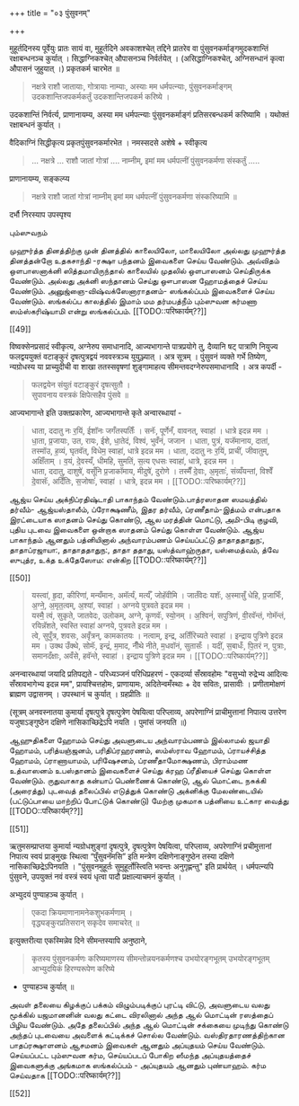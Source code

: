+++
title = "०३ पुंसुवनम्"

+++

मुहूर्तदिनस्य पूर्वेयुः प्रातः सायं वा, मुहूर्तदिने अवकाशश्चेत् तद्दिने प्रातरेव वा पुंसुवनकर्माङ्गमुदकशान्तिं रक्षाबन्धनञ्च कुर्यात् । सिद्धाग्निकश्चेत् औपासनञ्च निर्वर्तयेत् । (असिद्धाग्निकश्चेत्, अग्निसन्धानं कृत्वा औपासनं जुहुयात् ।) प्रकृतकर्म चारभेत ॥ 

> नक्षत्रे राशौ जातायाः, गोत्रायाः नाम्याः, अस्याः मम धर्मपत्न्याः, पुंसुवनकर्माङ्गम् उदकशान्तिजपकर्मकर्तुं उदकशान्तिजपकर्म करिष्ये । 

उदकशान्तिं निर्वर्त्य, प्राणानायम्य, अस्या मम धर्मपत्न्याः पुंसुवनकर्माङ्गं प्रतिसरबन्धकर्म करिष्यामि । यथोक्तं रक्षाबन्धनं कुर्यात् ।

वैदिकाग्निं सिद्धीकृत्य प्रकृतपुंसुवनकर्मारभेत । नमस्सदसे अशेषे + स्वीकृत्य 

> ... नक्षत्रे ... राशौ जातां गोत्रां .... नाम्नीम्, इमां मम धर्मपत्नीं पुंसुवनकर्मणा संस्कर्तुं ..... 

प्राणानायम्य, सङ्कल्प्य 

> नक्षत्रे राशौ जातां गोत्रां नाम्नीम् इमां मम धर्मपत्नीं पुंसुवनकर्मणा संस्करिष्यामि ॥ 

दर्भौ निरस्याप उपस्पृश्य

பும்ஸுவநம்

முஹுர்த்த தினத்திற்கு முன் தினத்தில் காலையிலோ, மாலையிலோ அல்லது முஹுர்த்த தினத்தன்றோ உதகசாந்தி -ரக்ஷா பந்தனம் இவைகளை செய்ய வேண்டும். அவ்விதம் ஒளபாஸனாக்னி ஸித்தமாயிருந்தால் காலையில் முதலில் ஒளபாஸனம் செய்திருக்க வேண்டும். அல்லது அக்னி ஸந்தானம் செய்து ஔபாஸன ஹோமத்தைச் செய்ய வேண்டும். அனுஜ்ஞை-விஷ்வக்ஸேனாராதனம்- ஸங்கல்ப்பம் இவைகளைச் செய்ய வேண்டும். ஸங்கல்ப்ப காலத்தில் இமாம் மம தர்மபத்நீம் பும்ஸுவன கர்மணா ஸம்ஸ்கரிஷ்யாமி என்று ஸங்கல்ப்பம். [[TODO::परिष्कार्यम्??]]

[[49]]

विष्वक्सेनप्रसादं स्वीकृत्य, अग्नेरुप समाधानादि, आज्यभागान्ते पात्रप्रयोगे तु, दैव्यानि षट् पात्राणि नियुज्य फलद्वययुक्तं वटाङ्कुरं दृषत्पुत्रद्वयं नववस्त्रञ्च युयुञ्ज्यात् । अत्र सूत्रम् । पुंसुवनं व्यक्ते गर्भे तिष्येण, न्यग्रोधस्य या प्राच्युदीची वा शाखा ततस्सवृषणां शुङ्गामाहत्य सीमन्तवदग्नेरुपसमाधानादि । अत्र कपर्दी -

> फलद्वयेन संयुतं वटाङ्कुरं दृषत्सुतौ ।  
सुपावनाय वस्त्रकं क्षिपेत्सहैव पुंसवे ॥

आज्यभागान्ते इति उक्तप्रकारेण, आज्यभागान्ते कृते अन्वारब्धायां - 

> धाता, ददातु नः र॒यिं, ईशॉनः जगँतस्पतिःँ । सनॅः, पूर्णेनँ, वावनत्, स्वाहा॑ । धात्रे इदन्न मम ।  
धा॒ता, प्र॒जायाः, उत, रायः, ईशे, धा॒तेदं, विश्वं, भुवँनं, जजान । धाता, पुत्रं, यजॅमानाय, दाता॑, तस्मॉउ, ह॒व्यं, घृतवॅत्, विधेम॒ स्वाहा॑, धात्रे इदन्न मम । धाता, ददातु नः र॒यिं, प्राचीं, जीवातुम्, अक्षिँताम् । व॒यं, दे॒वस्यँ, धीमहि, सुमतिं, स॒त्य एधसः स्वाहा॑, धात्रे, इदन्न मम ।  
धाता, ददातु, दाशुषे॑, वसूँनि प्र॒जाकॉमाय, मीदुषे॑, दुरोणे । तस्मैँ दे॒वाः, अ॒मृताःं॑, संव्यँयन्तां, विश्वेँ दे॒वासॅः, अदिँतिः, स॒जोषाःं॑, स्वाहा॑ । धात्रे, इदन्न मम । [[TODO::परिष्कार्यम्??]]

ஆஜ்ய செய்ய அக்நிப்ரதிஷ்டாதி பாகாந்தம் வேண்டும்.பாத்ரஸாதன ஸமயத்தில் தர்வீம்- ஆஜ்யஸ்தாலீம், ப்ரோக்ஷணீம், இதர தர்வீம், ப்ரணீதாம்-இத்மம் என்பதாக இரட்டையாக ஸாதனம் செய்து கொண்டு, ஆல மரத்தின் மொட்டு, அமி-பிடி குழவி, புதிய புடவை இவைகளை ஒன்றாக ஸாதனம் செய்து கொள்ள வேண்டும். ஆஜ்ய பாகாந்தம் ஆனதும் பத்னியினால் அந்வாரம்பணம் செய்யப்பட்டு தாதாததாதுந:, தாதாப்ரஜாயா:, தாதாததாதுந:, தாதா ததாது, யஸ்த்வாஹ்ருதா, யஸ்மைத்வம், த்வே ஸுபுத்ர, உக்த உக்தேஸோம: என்கிற [[TODO::परिष्कार्यम्??]]

[[50]]

> यस्त्वा॑, हृ॒दा, कीरिणा॑, मन्यँमानः, अमॅर्त्यं, मर्त्यँ, जोहॅवीमि । जातँवेदः यशॅः, अ॒स्मासुँ धेहि, प्र॒जाभिःँ, अ॒ग्ने॒, अ॒मृत॒त्वम्, अ॒श्यां, स्वाहा॑ । अग्नये पुत्रवते इदन्न मम ।  
यस्मै॒ त्वं, सुकृते, जातवेदः, उलोकम्, अग्ने, कृ॒णवॅः, स्यो॒नम् । अ॒श्विनं॑, सपुत्रिणं, वी॒रवॅन्तं, गोमॅन्तं, रयिन्नॅशते, स्वस्ति स्वाहा॑ अग्नये, पुत्रवते इदन्न मम ।  
त्वे, सुपुँत्र, शवसः, अवृँत्रन्, कामकातयः । नत्वाम्, इन्द्र, अतिँरिच्यते स्वाहा॑ । इन्द्राय पुत्रिणे इदन्न मम । उक्थ उँक्थे, सोमॅः, इन्द्रं॑, म॒माद, नीँथे नीते, म॒धवॉनं, सुतासँः । यदीं, स॒बाधःँ, पि॒तरं न, पुत्राः, समानदँक्षाः, अवँसे, हवॅन्ते, स्वाहा॑ । इन्द्राय पुत्रिणे इदन्न मम । [[TODO::परिष्कार्यम्??]]

अनन्वारब्धायां जयादि प्रतिपद्यते - परिध्यञ्जनं परिधिप्रहरणं - एकदर्व्या सँस्रावहोमः "वसुभ्यो रुद्रेभ्य आदित्यः सँस्रावभागेभ्य इदन्न मम", प्रायश्चित्तहोमः, प्राणायामः, अदितेन्वमँस्थाः + देव सवितः, प्रासावीः । प्रणीतामोक्षणं ब्राह्मण उद्वासनम् । उपस्थानं च कुर्यात् । ग्रहप्रीतिः ॥ 

(सूत्रम् अनवस्नातया कुमार्या दृषत्पुत्रे दृषत्पुत्रेण पेषयित्वा परिप्लाव्य, अपरेणाग्निं प्राचीमुत्तानां निपात्य उत्तरेण यजुषाऽङ्गुष्ठेन दक्षिणे नासिकाच्छिद्रेऽपि नयति । पुमांसं जनयति ॥)

ஆஹுதிகளை ஹோமம் செய்து அவளுடைய அந்வாரம்பணம் இல்லாமல் ஜயாதி ஹோமம், பரித்யஞ்ஜனம், பரிதிப்ரஹரணம், ஸம்ஸ்ராவ ஹோமம், ப்ராயச்சித்த ஹோமம், ப்ராணாயாமம், பரிஷேசனம், ப்ரணீதாமோக்ஷணம், பிராம்மண உத்வாஸனம் உபஸ்தானம் இவைகளைச் செய்து க்ரஹ ப்ரீதியைச் செய்து கொள்ள வேண்டும். ருதுவாகாத கன்யாப் பெண்ணைக் கொண்டு, ஆல் மொட்டை நசுக்கி (அரைத்து) புடவைத் தலைப்பில் எடுத்துக் கொண்டு அக்னிக்கு மேலண்டையில் (பட்டுப்பாயை மாற்றிப் போட்டுக் கொண்டு) மேற்கு முகமாக பத்னியை உட்கார வைத்து [[TODO::परिष्कार्यम्??]]

[[51]]

ऋतुमसम्प्राप्तया कुमार्या न्यग्रोधशुङ्गां दृषत्पुत्रे, दृषत्पुत्रेण पेषयित्वा, परिप्लाव्य, अपरेणाग्निं प्रचीमुत्तानां निपात्य स्वयं प्राङ्मुखः स्थित्वा “पुँसुवनॅमसि” इति मन्त्रेण दक्षिणेनाङ्गुष्ठेन तस्या दक्षिणे नासिकाच्छिद्रेऽपिनयति । "पुंसुवनमुहूर्तः सुमुहूर्तोस्त्विति भवन्तः अनुगृह्णन्तु" इति प्रार्थयेत् । धर्मपत्न्यपि पुंसुवने, उपयुक्तं नवं वस्त्रं स्वयं धृत्वा पादौ प्रक्षाल्याचमनं कुर्यात् ।

अभ्युदयं पुण्याहञ्च कुर्यात् । 

> एकदा क्रियमाणानामनेकशुभकर्मणाम् ।  
वृद्ध्यङ्कुरप्रतिसरान् सकृदेव समाचरेत् ॥ 

इत्युक्तरीत्या एकस्मिन्नेव दिने सीमन्तस्यापि अनुष्ठाने, 

> कृतस्य पुंसुवनकर्मणः करिष्यमाणस्य सीमन्तोन्नयनकर्मणश्च उभयोरङ्गभूतम् उभयोरङ्गभूतम् आभ्युदयिकं हिरण्यरूपेण करिष्ये 

- पुण्याहञ्च कुर्यात् ॥

அவள் தலையை கிழக்குப் பக்கம் விழும்படிக்குப் புரட்டி விட்டு, அவளுடைய வலது மூக்கில் யஜமானனின் வலது கட்டை விரலினால் அந்த ஆல் மொட்டின் ரஸத்தைப் பிழிய வேண்டும். அதே தலைப்பில் அந்த ஆல் மொட்டின் சக்கையை முடிந்து கொண்டு அந்தப் புடவையை அவளைக் கட்டிக்கச் சொல்ல வேண்டும். வஸ்திரதாரணத்திற்கான பாதப்ரக்ஷாளனம் ஆசமனம் இவைகள் ஆனதும் அப்யுதயம் செய்ய வேண்டும். செய்யப்பட்ட பும்ஸுவன கர்ம, செய்யப்படப் போகிற ஸீமந்த அப்யுதயத்தைச் இவைகளுக்கு அங்கமாக ஸங்கல்ப்பம் - அப்யுதயம் ஆனதும் புண்யாஹம். கர்ம செய்வதாக [[TODO::परिष्कार्यम्??]]

[[52]]